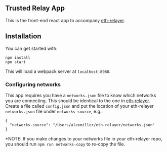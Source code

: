 ## Trusted Relay App

This is the front-end react app to accompany [eth-relayer](https://github.com/alex-miller-0/eth-relayer).

## Installation

You can get started with:

```
npm install
npm start
```

This will load a webpack server at `localhost:8080`.

### Configuring networks

This app requires you have a `networks.json` file to know which networks you are connecting. This should
be identical to the one in [eth-relayer](https://github.com/alex-miller-0/eth-relayer). Create a file
called `config.json` and put the location of your eth-relayer `networks.json` file under `networks-source`, e.g.:

```
{
  "networks-source": "/Users/alexmiller/eth-relayer/networks.json"
}
```

*NOTE: If you make changes to your networks file in your eth-relayer repo, you should run `npm run networks-copy` to re-copy the file.
